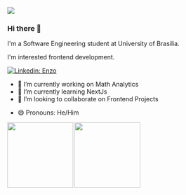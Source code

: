 ![](https://komarev.com/ghpvc/?username=enzoggqs)
### Hi there 👋

I'm a Software Engineering student at University of Brasilia.

I'm interested frontend development.

[![Linkedin: Enzo](https://img.shields.io/badge/-Enzoggqs-blue?style=flat-square&logo=Linkedin&logoColor=white&link=https://www.linkedin.com/in/enzoggqs/)](https://www.linkedin.com/in/enzoggqs/)

<!-- ![Anurag's github stats](https://github-readme-stats.vercel.app/api?username=enzoggqs&show_icons=true&theme=dark) -->
<!-- 
**enzoggqs/enzoggqs** is a ✨ _special_ ✨ repository because its `README.md` (this file) appears on your GitHub profile.

Here are some ideas to get you started:
 -->
 
- 🔭 I’m currently working on Math Analytics
- 🌱 I’m currently learning NextJs
- 👯 I’m looking to collaborate on Frontend Projects
<!-- - 🤔 I’m looking for help with ...
- 💬 Ask me about ...
- 📫 How to reach me: ... -->
- 😄 Pronouns: He/Him
<!-- - ⚡ Fun fact: ... -->

<a href="https://github.com/francisco1code/github-readme-stats">
  <img align="left" height='150px' src="https://github-readme-stats.vercel.app/api/top-langs/?username=enzoggqs&hide=python,c,powershell&layout=compact&theme=dracula" />
</a>

<a href="https://github.com/francisco1code/github-readme-statst">
  <img align="left"  height='150px' src="https://github-readme-stats.vercel.app/api?username=enzoggqs&show_icons=true&theme=dracula" />
</a>

